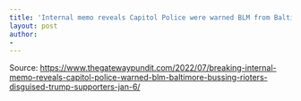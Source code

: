 ```yaml
---
title: 'Internal memo reveals Capitol Police were warned BLM from Baltimore was bussing in rioters disguised as Trump supporters on Jan. 6'
layout: post
author:
-
---
```




Source: https://www.thegatewaypundit.com/2022/07/breaking-internal-memo-reveals-capitol-police-warned-blm-baltimore-bussing-rioters-disguised-trump-supporters-jan-6/
